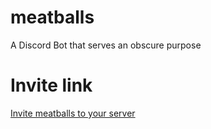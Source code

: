 # meatballs
A Discord Bot that serves an obscure purpose

# Invite link
[Invite meatballs to your server](https://discord.com/api/oauth2/authorize?client_id=950559419916226570&permissions=8&scope=applications.commands%20bot)
